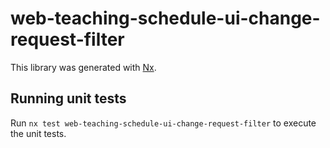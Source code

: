 # web-teaching-schedule-ui-change-request-filter

This library was generated with [Nx](https://nx.dev).

## Running unit tests

Run `nx test web-teaching-schedule-ui-change-request-filter` to execute the unit tests.
